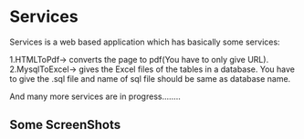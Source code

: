 # Services

Services is a web based application which has basically some services:

1.HTMLToPdf-> converts the page to pdf(You have to only give URL).
2.MysqlToExcel-> gives the Excel files of the tables in a database.
                 You have to give the .sql file and name of sql 
                 file should be same as database name.    

And many more services are in progress........

## Some ScreenShots

